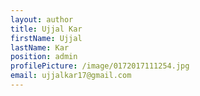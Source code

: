 ```yaml
---
layout: author
title: Ujjal Kar
firstName: Ujjal
lastName: Kar
position: admin
profilePicture: /image/0172017111254.jpg
email: ujjalkar17@gmail.com
---
```


